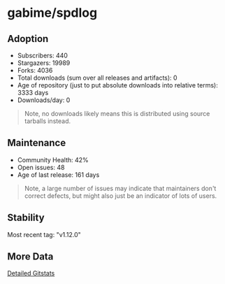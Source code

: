 # gabime/spdlog

## Adoption

- Subscribers: 440
- Stargazers: 19989
- Forks: 4036
- Total downloads (sum over all releases and artifacts): 0
- Age of repository (just to put absolute downloads into relative terms): 3333 days
- Downloads/day: 0

> Note, no downloads likely means this is distributed using source tarballs instead.

## Maintenance

- Community Health: 42%
- Open issues: 48
- Age of last release: 161 days

> Note, a large number of issues may indicate that maintainers don't correct defects, but might also
> just be an indicator of lots of users.

## Stability

Most recent tag: "v1.12.0"

## More Data

[Detailed Gitstats](/bazel-catalog/gitstats/gabime/spdlog)


